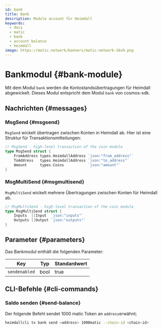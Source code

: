 ```yaml
---
id: bank
title: Bank
description: Module account für Heimdall
keywords:
  - docs
  - matic
  - bank
  - account balance
  - heimdall
image: https://matic.network/banners/matic-network-16x9.png
---
```


# Bankmodul {#bank-module}

Mit dem Modul `bank` werden die Kontostandsübertragungen für Heimdall abgewickelt. Dieses Modul entspricht dem Modul `bank` von cosmos-sdk.

## Nachrichten {#messages}

### MsgSend {#msgsend}

`MsgSend` wickelt übertragen zwischen Konten in Heimdall ab. Hier ist eine Struktur für Transaktionsmitteilungen:

```go
// MsgSend - high-level transaction of the coin module
type MsgSend struct {
	FromAddress types.HeimdallAddress `json:"from_address"`
	ToAddress   types.HeimdallAddress `json:"to_address"`
	Amount      types.Coins           `json:"amount"`
}
```

### MsgMultiSend {#msgmultisend}

`MsgMultiSend` wickelt mehrere Übertragungen zwischen Konten für Heimdall ab.

```go
// MsgMultiSend - high-level transaction of the coin module
type MsgMultiSend struct {
	Inputs  []Input  `json:"inputs"`
	Outputs []Output `json:"outputs"`
}
```

## Parameter {#parameters}

Das Bankmodul enthält die folgenden Parameter:

| Key | Typ | Standardwert |
|----------------------|--------|------------------|
| `sendenabled` | bool | true |

## CLI-Befehle {#cli-commands}

### Saldo senden {#send-balance}

Der folgende Befehl sendet 1000 matic Token an `address`erwähnt;

```bash
heimdallcli tx bank send <address> 1000matic --chain-id <chain-id>
```
